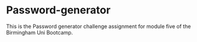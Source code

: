 # Password-generator
This is the Password generator challenge assignment for module five of the Birmingham Uni Bootcamp.
